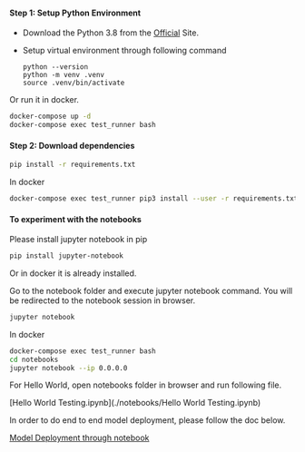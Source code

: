 #### Step 1: Setup Python Environment

- Download the Python 3.8 from the [Official](https://www.python.org/downloads/release/python-380/) Site.
- Setup virtual environment through following command

    ```
    python --version 
    python -m venv .venv
    source .venv/bin/activate
    ```

Or run it in docker.

```bash
docker-compose up -d
docker-compose exec test_runner bash
```
#### Step 2: Download dependencies

```bash
pip install -r requirements.txt
```

In docker

```bash
docker-compose exec test_runner pip3 install --user -r requirements.txt
```

#### To experiment with the notebooks

Please install jupyter notebook in pip

```bash
pip install jupyter-notebook
```

Or in docker it is already installed.

Go to the notebook folder and execute jupyter notebook command. You will be redirected to the notebook session in
browser.

```bash
jupyter notebook
```

In docker

```bash
docker-compose exec test_runner bash
cd notebooks
jupyter notebook --ip 0.0.0.0
```

For Hello World, open notebooks folder in browser and run following file.

[Hello World Testing.ipynb](./notebooks/Hello World Testing.ipynb)

In order to do end to end model deployment, please follow the doc below.

[Model Deployment through notebook](./ModelDeployment.md)
